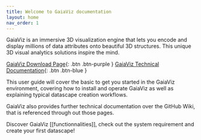 ```yaml
---
title: Welcome to GaiaViz documentation
layout: home
nav_order: 1
---
```


GaiaViz is an immersive 3D visualization engine that lets you encode and display millions of data attributes onto beautiful 3D structures. This unique 3D visual analytics solutions inspire the mind.


[GaiaViz Download Page](https://gaiaviz.com/downloads){: .btn .btn-purple } [GaiaViz Technical Documentation](https://github.com/GaiaViz/GaiaViz/wiki){: .btn .btn-blue } 

This user guide will cover the basic to get you started in the GaiaViz environment, covering how to install and operate GaiaViz as well as  explaining typical datascape creation workflows.

GaiaViz also provides further technical documentation over the GitHub Wiki, that is referenced through out those pages.

Discover GaiaViz [[functionnalities]], check out the system requirement and create your first datascape!
